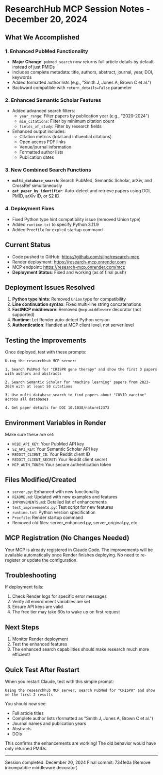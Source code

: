 # ResearchHub MCP Session Notes - December 20, 2024

## What We Accomplished

### 1. Enhanced PubMed Functionality
- **Major Change**: `pubmed_search` now returns full article details by default instead of just PMIDs
- Includes complete metadata: title, authors, abstract, journal, year, DOI, keywords
- Added formatted author lists (e.g., "Smith J, Jones A, Brown C et al.")
- Backward compatible with `return_details=False` parameter

### 2. Enhanced Semantic Scholar Features
- Added advanced search filters:
  - `year_range`: Filter papers by publication year (e.g., "2020-2024")
  - `min_citations`: Filter by minimum citation count
  - `fields_of_study`: Filter by research fields
- Enhanced output includes:
  - Citation metrics (total and influential citations)
  - Open access PDF links
  - Venue/journal information
  - Formatted author lists
  - Publication dates

### 3. New Combined Search Functions
- **`multi_database_search`**: Search PubMed, Semantic Scholar, arXiv, and CrossRef simultaneously
- **`get_paper_by_identifier`**: Auto-detect and retrieve papers using DOI, PMID, arXiv ID, or S2 ID

### 4. Deployment Fixes
- Fixed Python type hint compatibility issue (removed Union type)
- Added `runtime.txt` to specify Python 3.11.9
- Added `Procfile` for explicit startup command

## Current Status
- Code pushed to GitHub: https://github.com/silpe/research-mcp
- Render deployment: https://research-mcp.onrender.com
- MCP endpoint: https://research-mcp.onrender.com/mcp
- **Deployment Status**: Fixed and working (as of final push)

## Deployment Issues Resolved
1. **Python type hints**: Removed `Union` type for compatibility
2. **Line continuation syntax**: Fixed multi-line string concatenations
3. **FastMCP middleware**: Removed `@mcp.middleware` decorator (not supported)
4. **Runtime**: Let Render auto-detect Python version
5. **Authentication**: Handled at MCP client level, not server level

## Testing the Improvements

Once deployed, test with these prompts:

```
Using the researchhub MCP server:

1. Search PubMed for "CRISPR gene therapy" and show the first 3 papers with authors and abstracts

2. Search Semantic Scholar for "machine learning" papers from 2023-2024 with at least 50 citations

3. Use multi_database_search to find papers about "COVID vaccine" across all databases

4. Get paper details for DOI 10.1038/nature12373
```

## Environment Variables in Render
Make sure these are set:
- `NCBI_API_KEY`: Your PubMed API key
- `S2_API_KEY`: Your Semantic Scholar API key  
- `REDDIT_CLIENT_ID`: Your Reddit client ID
- `REDDIT_CLIENT_SECRET`: Your Reddit client secret
- `MCP_AUTH_TOKEN`: Your secure authentication token

## Files Modified/Created
- `server.py`: Enhanced with new functionality
- `README.md`: Updated with new examples and features
- `IMPROVEMENTS.md`: Detailed list of enhancements
- `test_improvements.py`: Test script for new features
- `runtime.txt`: Python version specification
- `Procfile`: Render startup command
- Removed old files: server_enhanced.py, server_original.py, etc.

## MCP Registration (No Changes Needed)
Your MCP is already registered in Claude Code. The improvements will be available automatically once Render finishes deploying. No need to re-register or update the configuration.

## Troubleshooting
If deployment fails:
1. Check Render logs for specific error messages
2. Verify all environment variables are set
3. Ensure API keys are valid
4. The free tier may take 60s to wake up on first request

## Next Steps
1. Monitor Render deployment
2. Test the enhanced features
3. The enhanced search capabilities should make research much more efficient!

## Quick Test After Restart

When you restart Claude, test with this simple prompt:

```
Using the researchhub MCP server, search PubMed for "CRISPR" and show me the first 2 results
```

You should now see:
- Full article titles
- Complete author lists (formatted as "Smith J, Jones A, Brown C et al.")
- Journal names and publication years
- Abstracts
- DOIs

This confirms the enhancements are working! The old behavior would have only returned PMIDs.

---
Session completed: December 20, 2024
Final commit: 734fe0a (Remove incompatible middleware decorator)